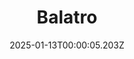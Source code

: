 ---
title: "Balatro"
id: 2379780
date: 2025-01-13T00:00:05.203Z
link: games/steam/recent/balatro
image: http://media.steampowered.com/steamcommunity/public/images/apps/2379780/b6018068070ab0e23561694c11f7950dd6f4c752.jpg
playtime_2weeks: 847
playtime_forever: 5396
playtime_windows_forever: 0
playtime_mac_forever: 149
playtime_linux_forever: 5247
playtime_deck_forever: 5247
---
